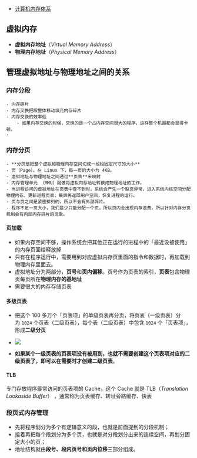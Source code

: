 - [计算机内存体系](https://space.bilibili.com/39521068/channel/collectiondetail?sid=1898345&spm_id_from=333.788.0.0 "计算机内存体系")

## 虚拟内存

- **虚拟内存地址**（_Virtual Memory Address_）
- **物理内存地址**（_Physical Memory Address_）

## 管理虚拟地址与物理地址之间的关系

### 内存分段

	- 内存碎片
	- 内存交换把段整体移动填充内存碎片
	- 内存交换的效率低
		- 如果内存交换的时候，交换的是一个占内存空间很大的程序，这样整个机器都会显得卡顿。
	- 

### 内存分页

	- **分页是把整个虚拟和物理内存空间切成一段段固定尺寸的大小** 
	- 页（Page）。在 Linux 下，每一页的大小为 4KB。
	- 虚拟地址与物理地址之间通过**页表**来映射
	- 内存管理单元 （MMU）就做将虚拟内存地址转换成物理地址的工作。
	- 当进程访问的虚拟地址在页表中查不到时，系统会产生一个缺页异常，进入系统内核空间分配物理内存、更新进程页表，最后再返回用户空间，恢复进程的运行。
	- 页与页之间是紧密排列的，所以不会有外部碎片。
	- 程序不足一页大小，我们最少只能分配一个页，所以页内会出现内存浪费，所以针对内存分页机制会有内部内存碎片的现象。

#### 页加载

-  如果内存空间不够，操作系统会把其他正在运行的进程中的「最近没被使用」的内存页面给释放掉
- 只有在程序运行中，需要用到对应虚拟内存页里面的指令和数据时，再加载到物理内存里面去。
- 虚拟地址分为两部分，**页号**和**页内偏移**。页号作为页表的索引，**页表**包含物理页每页所在**物理内存的基地址**
- 需要很大的内存存储页表

#### 多级页表

- 把这个 100 多万个「页表项」的单级页表再分页，将页表（一级页表）分为 `1024` 个页表（二级页表），每个表（二级页表）中包含 `1024` 个「页表项」，形成**二级分页**
- ![](https://cdn.xiaolincoding.com//mysql/other/19296e249b2240c29f9c52be70f611d5.png)

- **如果某个一级页表的页表项没有被用到，也就不需要创建这个页表项对应的二级页表了，即可以在需要时才创建二级页表**。

#### TLB

专门存放程序最常访问的页表项的 Cache，这个 Cache 就是 TLB（_Translation Lookaside Buffer_） ，通常称为页表缓存、转址旁路缓存、快表

### 段页式内存管理

- 先将程序划分为多个有逻辑意义的段，也就是前面提到的分段机制；
- 接着再把每个段划分为多个页，也就是对分段划分出来的连续空间，再划分固定大小的页；
- 地址结构就由**段号、段内页号和页内位移**三部分组成。